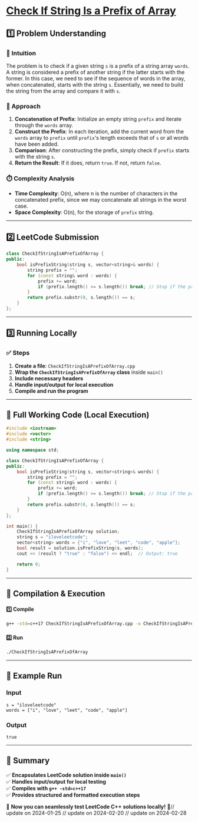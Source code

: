 # **[Check If String Is a Prefix of Array](https://leetcode.com/problems/check-if-string-is-a-prefix-of-array/description/)**  

## **1️⃣ Problem Understanding**  
### **📌 Intuition**  
The problem is to check if a given string `s` is a prefix of a string array `words`. A string is considered a prefix of another string if the latter starts with the former. In this case, we need to see if the sequence of words in the array, when concatenated, starts with the string `s`. Essentially, we need to build the string from the array and compare it with `s`. 

### **🚀 Approach**  
1. **Concatenation of Prefix**: Initialize an empty string `prefix` and iterate through the `words` array.
2. **Construct the Prefix**: In each iteration, add the current word from the `words` array to `prefix` until `prefix`'s length exceeds that of `s` or all words have been added.
3. **Comparison**: After constructing the prefix, simply check if `prefix` starts with the string `s`.
4. **Return the Result**: If it does, return `true`. If not, return `false`.

### **⏱️ Complexity Analysis**  
- **Time Complexity**: O(n), where n is the number of characters in the concatenated prefix, since we may concatenate all strings in the worst case.
- **Space Complexity**: O(n), for the storage of `prefix` string.

---  

## **2️⃣ LeetCode Submission**  
```cpp
class CheckIfStringIsAPrefixOfArray {
public:
    bool isPrefixString(string s, vector<string>& words) {
        string prefix = "";
        for (const string& word : words) {
            prefix += word;
            if (prefix.length() >= s.length()) break; // Stop if the prefix is longer than 's'
        }
        return prefix.substr(0, s.length()) == s;
    }
};  
```  

---  

## **3️⃣ Running Locally**  
### **✅ Steps**  
1. **Create a file**: `CheckIfStringIsAPrefixOfArray.cpp`  
2. **Wrap the `CheckIfStringIsAPrefixOfArray` class** inside `main()`  
3. **Include necessary headers**  
4. **Handle input/output for local execution**  
5. **Compile and run the program**  

---  

## **📝 Full Working Code (Local Execution)**  
```cpp
#include <iostream>
#include <vector>
#include <string>

using namespace std;

class CheckIfStringIsAPrefixOfArray {
public:
    bool isPrefixString(string s, vector<string>& words) {
        string prefix = "";
        for (const string& word : words) {
            prefix += word;
            if (prefix.length() >= s.length()) break; // Stop if the prefix is longer than 's'
        }
        return prefix.substr(0, s.length()) == s;
    }
};

int main() {
    CheckIfStringIsAPrefixOfArray solution;
    string s = "iloveleetcode";
    vector<string> words = {"i", "love", "leet", "code", "apple"};
    bool result = solution.isPrefixString(s, words);
    cout << (result ? "true" : "false") << endl;  // Output: true

    return 0;
}
```  

---  

## **🔧 Compilation & Execution**  
#### **1️⃣ Compile**  
```bash
g++ -std=c++17 CheckIfStringIsAPrefixOfArray.cpp -o CheckIfStringIsAPrefixOfArray
```  

#### **2️⃣ Run**  
```bash
./CheckIfStringIsAPrefixOfArray
```  

---  

## **🎯 Example Run**  
### **Input**  
```
s = "iloveleetcode"
words = ["i", "love", "leet", "code", "apple"]
```  
### **Output**  
```
true
```  

---  

## **📌 Summary**  
✅ **Encapsulates LeetCode solution inside `main()`**  
✅ **Handles input/output for local testing**  
✅ **Compiles with `g++ -std=c++17`**  
✅ **Provides structured and formatted execution steps**  

🚀 **Now you can seamlessly test LeetCode C++ solutions locally!** 🚀// update on 2024-01-25
// update on 2024-02-20
// update on 2024-02-28
